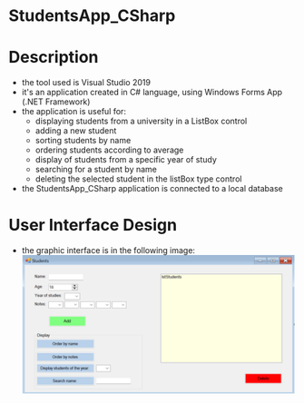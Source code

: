 # StudentsApp_CSharp

# Description
- the tool used is Visual Studio 2019
- it's an application created in C# language, using Windows Forms App (.NET Framework)
- the application is useful for:
  * displaying students from a university in a ListBox control
  * adding a new student
  * sorting students by name
  * ordering students according to average
  * display of students from a specific year of study
  * searching for a student by name
  * deleting the selected student in the listBox type control
- the StudentsApp_CSharp application is connected to a local database

# User Interface Design
- the graphic interface is in the following image:
![](application%20interface.png)
